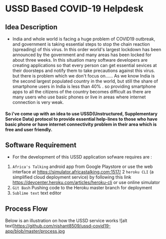 # USSD Based COVID-19 Helpdesk 

## Idea Description

- India and whole world is facing a huge problem of COVID19 outbreak, and government is taking essential steps to stop the chain reaction (spreading) of this virus. In this order world's largest lockdown has been announced by the government and many areas has been locked for about three weeks.
In this situation many software developers are creating applications so that every person can get essential sevices at their doorsteps and notify them to take precautions against this virus.
but there is problem which we don't focus on......
As we know India is the second largest populated country in the world, but still the share of smartphone users in India is less than 40% .
so providing smartphone apps to all the citizens of the country becomes difficult as there are many users who use basic phones or live in areas where internet connection is very weak.
#### So i've come up with an idea to use USSD(Unstructured, Supplementary Service Data) protocol to provide essential help-lines to those who have basic phone or have internet connectivity problem in their area which is free and user friendly.

## Software Requirement

- For the development of this USSD application sofware requires are :

1. `Africa's Talking` android app from Google Playstore or use the web interface at https://simulator.africastalking.com:1517/
2  `heroku CLI` (a simplified cloud deployment service) by following this link https://devcenter.heroku.com/articles/heroku-cli or use online simulator
3. `Git Bash` Pushing code to the Heroku master branch for deployment
4. `Sublime text` text editor

## Process Flow

Below is an illustration on how the USSD service works
![alt text]https://github.com/nishant8509/ussd-covid19-app/blob/master/process.jpg






